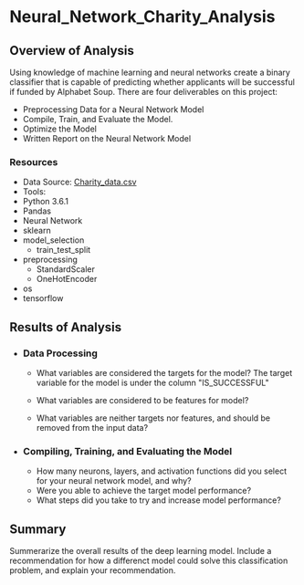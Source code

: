 # Neural_Network_Charity_Analysis

## Overview of Analysis
Using knowledge of machine learning and neural networks create a binary classifier that is capable of predicting whether applicants will be successful if funded by Alphabet Soup. There are four deliverables on this project:
  - Preprocessing Data for a Neural Network Model
  - Compile, Train, and Evaluate the Model.
  - Optimize the Model
  - Written Report on the Neural Network Model

### Resources
- Data Source: [Charity_data.csv](https://github.com/stephenanayashilliard/Neural_Network_Charity_Analysis/blob/main/Resources/charity_data.csv)
- Tools:
 - Python 3.6.1
 - Pandas
 - Neural Network
 - sklearn
  - model_selection
    - train_test_split
  - preprocessing 
    - StandardScaler
    - OneHotEncoder
  - os
  - tensorflow

## Results of Analysis
- ### Data Processing
  - What variables are considered the targets for the model?
  The target variable for the model is under the column "IS_SUCCESSFUL"
  
  - What variables are considered to be features for model?
  - What variables are neither targets nor features, and should be removed from the input data?
- ### Compiling, Training, and Evaluating the Model
  - How many neurons, layers, and activation functions did you select for your neural network model, and why?
  - Were you able to achieve the target model performance?
  - What steps did you take to try and increase model performance?

## Summary
Summerarize the overall results of the deep learning model. Include a recommendation for how a differenct model could solve this classification problem, and explain your recommendation.

